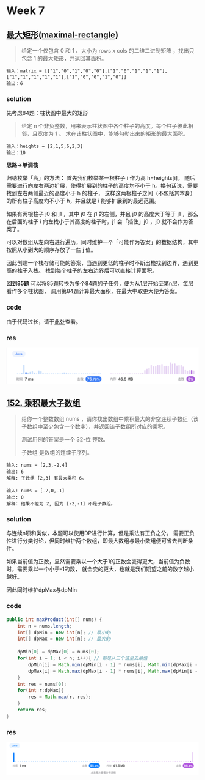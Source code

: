 # Week 7
## [最大矩形(maximal-rectangle)](https://leetcode.cn/problems/maximal-rectangle/)
>
> 给定一个仅包含 0 和 1 、大小为 rows x cols 的二维二进制矩阵
> ，找出只包含 1 的最大矩形，并返回其面积。

```text
输入：matrix = [["1","0","1","0","0"],["1","0","1","1","1"],["1","1","1","1","1"],["1","0","0","1","0"]]
输出：6
```

### solution
先考虑84题：柱状图中最大的矩形
> 给定 n 个非负整数，用来表示柱状图中各个柱子的高度。每个柱子彼此相邻，且宽度为 1 。
> 求在该柱状图中，能够勾勒出来的矩形的最大面积。

```text
输入：heights = [2,1,5,6,2,3]
输出：10
```
**思路->单调栈**

归纳枚举「高」的方法：
首先我们枚举某一根柱子 i 作为高 h=heights[i]。
随后需要进行向左右两边扩展，使得扩展到的柱子的高度均不小于 h。换句话说，需要找到左右两侧最近的高度小于 h 的柱子，
这样这两根柱子之间（不包括其本身）的所有柱子高度均不小于 h，并且就是 i 能够扩展到的最远范围。

如果有两根柱子 j0 和 j1 ，其中 j0 在 j1 的左侧，并且 j0
的高度大于等于 j1 ，那么在后面的柱子 i 向左找小于其高度的柱子时，j1
会「挡住」j0 ，j0 就不会作为答案了。

可以对数组从左向右进行遍历，同时维护一个「可能作为答案」的数据结构，其中按照从小到大的顺序存放了一些 j 值。

因此创建一个栈存储可能的答案，当遇到更低的柱子时不断出栈找到边界，遇到更高的柱子入栈。
找到每个柱子的左右边界后可以直接计算面积。

**回到85题**
可以将85题转换为多个84题的子任务，便为从1层开始至第n层，每层看作多个柱状图，
调用第84题计算最大面积，在最大中取更大便为答案。

### code
由于代码过长，请于[此处](./Main.java)查看。
### res
![x](p1-1.png)

## [152. 乘积最大子数组](https://leetcode.cn/problems/maximum-product-subarray/description/)
> 给你一个整数数组 nums ，请你找出数组中乘积最大的非空连续子数组（该子数组中至少包含一个数字），并返回该子数组所对应的乘积。
> 
> 测试用例的答案是一个 32-位 整数。
> 
> 子数组 是数组的连续子序列。
```text
输入: nums = [2,3,-2,4]
输出: 6
解释: 子数组 [2,3] 有最大乘积 6。

输入: nums = [-2,0,-1]
输出: 0
解释: 结果不能为 2, 因为 [-2,-1] 不是子数组。
```
### solution
与连续n项和类似，本题可以使用DP进行计算，但是乘法有正负之分。
需要正负性进行分类讨论，但同时维护两个数组，即最大数组与最小数组便可省去判断条件。

如果当前值为正数，显然需要乘以一个大于1的正数会变得更大，当前值为负数时，需要乘以一个小于-1的数，
就会变的更大，也就是我们期望之前的数字越小越好。

因此同时维护dpMax与dpMin

### code
```java
public int maxProduct(int[] nums) {
    int n = nums.length;
    int[] dpMin = new int[n]; // 最小dp
    int[] dpMax = new int[n]; // 最大dp

    dpMin[0] = dpMax[0] = nums[0];
    for(int i = 1; i < n; i++){ // 都是从三个值里去最值
        dpMin[i] = Math.min(dpMin[i - 1] * nums[i], Math.min(dpMax[i - 1] * nums[i], nums[i]));
        dpMax[i] = Math.max(dpMax[i - 1] * nums[i], Math.max(dpMin[i - 1] * nums[i], nums[i]));
    }
    int res = nums[0];
    for(int r:dpMax){
        res = Math.max(r, res);
    }
    return res;
}
```
### res
![x](p2-1.png)

